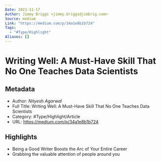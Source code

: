 ```yaml
---
Date: 2021-11-17
Author: Jimmy Briggs <jimmy.briggs@jimbrig.com>
Source: medium
Link: "https://medium.com/p/34a1e8b1b724"
Tags:
  - "#Type/Highlight"
Aliases: []
---
```


# Writing Well: A Must-Have Skill That No One Teaches Data Scientists

## Metadata

* Author: *Nityesh Agarwal*
* Full Title: Writing Well: A Must-Have Skill That No One Teaches Data Scientists
* Category: #Type/Highlight/Article
* URL: https://medium.com/p/34a1e8b1b724

## Highlights

* Being a Good Writer Boosts the Arc of Your Entire Career
* Grabbing the valuable attention of people around you
